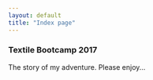 ```yaml
---
layout: default
title: "Index page"
---
```


### Textile Bootcamp 2017

The story of my adventure. Please enjoy...
